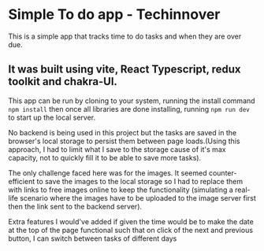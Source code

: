 # Simple To do app - Techinnover

This is a simple app that tracks time to do tasks and when they are over due.

## It was built using vite, React Typescript, redux toolkit and chakra-UI.

This app can be run by cloning to your system, running the install command `npm install` then once all libraries are done installing, running `npm run dev` to start up the local server.

No backend is being used in this project but the tasks are saved in the browser's local storage to persist them between page loads.(Using this approach, I had to limit what I save to the storage cause of it's max capacity, not to quickly fill it to be able to save more tasks).

The only challenge faced here was for the images. It seemed counter-efficient to save the images to the local storage so I had to replace them with links to free images online to keep the functionality (simulating a real-life scenario where the images have to be uploaded to the image server first then the link sent to the backend server).

Extra features I would've added if given the time would be to make the date at the top of the page functional such that on click of the next and previous button, I can switch between tasks of different days
